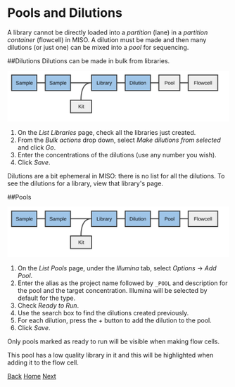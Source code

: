 # Pools and Dilutions
A library cannot be directly loaded into a _partition_ (lane) in a _partition
container_ (flowcell) in MISO. A dilution must be made and then many dilutions
(or just one) can be mixed into a _pool_ for sequencing.

##Dilutions
Dilutions can be made in bulk from libraries.

<img src="pics/flow-dilution.svg"/>

1. On the _List Libraries_ page, check all the libraries just created.
1. From the _Bulk actions_ drop down, select _Make dilutions from selected_ and click _Go_.
1. Enter the concentrations of the dilutions (use any number you wish).
1. Click _Save_.

Dilutions are a bit ephemeral in MISO: there is no list for all the dilutions.
To see the dilutions for a library, view that library's page.

##Pools

<img src="pics/flow-pool.svg"/>

1. On the _List Pools_ page, under the _Illumina_ tab, select _Options_ → _Add Pool_.
1. Enter the alias as the project name followed by `_POOL` and description for the pool and the target concentration. Illumina will be selected by default for the type.
1. Check _Ready to Run_.
1. Use the search box to find the dilutions created previously.
1. For each dilution, press the _+_ button to add the dilution to the pool.
1. Click _Save_.

Only pools marked as ready to run will be visible when making flow cells.

This pool has a low quality library in it and this will be highlighted when
adding it to the flow cell.

[Back](6-libraries.md) [Home](readme.md) [Next](8-runs.md)
